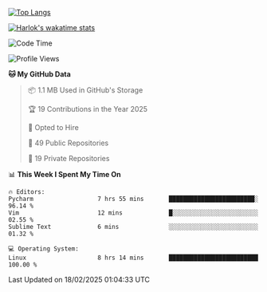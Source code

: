 [![Top Langs](https://github-readme-stats.vercel.app/api/top-langs/?username=remisiki&theme=dracula&layout=compact&hide=Jupyter%20Notebook,CSS,HTML&langs_count=10&exclude_repo=GMM-Demux-GUI)](https://github.com/anuraghazra/github-readme-stats)

[![Harlok's wakatime stats](https://github-readme-stats.vercel.app/api/wakatime?username=@remisiki&theme=dracula&layout=compact&langs_count=10&hide=other,html,css,text,json,markdown,jupyter)](https://github.com/anuraghazra/github-readme-stats)

<!--START_SECTION:waka-->
![Code Time](http://img.shields.io/badge/Code%20Time-894%20hrs%2031%20mins-blue)

![Profile Views](http://img.shields.io/badge/Profile%20Views-2-blue)

**🐱 My GitHub Data** 

> 📦 1.1 MB Used in GitHub's Storage 
 > 
> 🏆 19 Contributions in the Year 2025
 > 
> 💼 Opted to Hire
 > 
> 📜 49 Public Repositories 
 > 
> 🔑 19 Private Repositories 
 > 
📊 **This Week I Spent My Time On** 

```text
🔥 Editors: 
Pycharm                  7 hrs 55 mins       ████████████████████████░   96.14 % 
Vim                      12 mins             █░░░░░░░░░░░░░░░░░░░░░░░░   02.55 % 
Sublime Text             6 mins              ░░░░░░░░░░░░░░░░░░░░░░░░░   01.32 % 

💻 Operating System: 
Linux                    8 hrs 14 mins       █████████████████████████   100.00 % 
```


 Last Updated on 18/02/2025 01:04:33 UTC
<!--END_SECTION:waka-->
